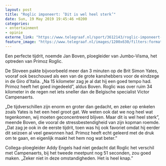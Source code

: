 ```yaml
---
layout: post
title: "Roglic imponeert: ’Dit is wel heel sterk’"
date: Sun, 19 May 2019 19:45:46 +0200
categories: 
- entertainment 
- opinie 
externe_link: "https://www.telegraaf.nl/sport/3612143/roglic-imponeert-dit-is-wel-heel-sterk"
feature_image: "https://www.telegraaf.nl/images/1200x630/filters:format(jpeg):quality(80)/cdn-kiosk-api.telegraaf.nl/22e67a44-7a69-11e9-a810-0218eaf05005.jpg"
---
```


<p class="intro">Een perfecte tijdrit, noemde Jan Boven, ploegleider van Jumbo-Visma, het optreden van Primoz Roglic.</p> <p>De Sloveen pakte bijvoorbeeld meer dan 3 minuten op de Brit Simon Yates, vooraf ook beschouwd als een van de grote kanshebbers voor de eindzege in de Giro d’Italia. „Na 15 kilometer zag je al dat hij een goed tempo had. Primoz heeft het goed ingedeeld”, aldus Boven. Roglic was over ruim 34 kilometer in de regen net iets sneller dan de Belgische specialist Victor Campenaerts.</p><p>„De tijdverschillen zijn enorm en groter dan gedacht, en zeker op enkelen zoals Yates is het een heel groot gat. We weten ook dat we nog heel wat tegenkomen, wij moeten geconcentreerd blijven. Maar dit is wel heel sterk”, meende Boven, die vooral de stressbestendigheid van zijn kopman roemde. „Dat zag je ook in de eerste tijdrit, toen was hij ook favoriet omdat hij eerder dit seizoen al veel gewonnen had. Primoz heeft echt geleerd met de druk om te gaan, en eigenlijk maakt het hem nog wat beter.”</p><p>Collega-ploegleider Addy Engels had niet gedacht dat Roglic het verschil met Campenaerts, bij het tweede meetpunt nog 51 seconden, zou goed maken. „Zeker niet in deze omstandigheden. Het is heel knap.”</p>
